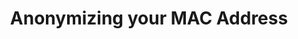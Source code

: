 ---
lang: es
layout: doc
redirect_from:
- /es/doc/anonymizing-your-mac-address/
- /es/doc/randomizing-your-mac-address/
redirect_to: https://github.com/Qubes-Community/Contents/blob/master/docs/privacy/anonymizing-your-mac-address.md
ref: 67
title: Anonymizing your MAC Address
---